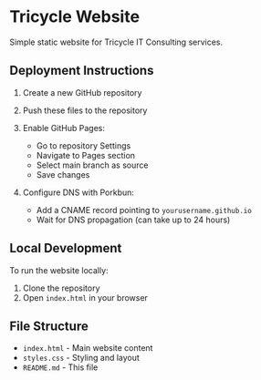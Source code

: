 # Tricycle Website

Simple static website for Tricycle IT Consulting services.

## Deployment Instructions

1. Create a new GitHub repository
2. Push these files to the repository
3. Enable GitHub Pages:
   - Go to repository Settings
   - Navigate to Pages section
   - Select main branch as source
   - Save changes

4. Configure DNS with Porkbun:
   - Add a CNAME record pointing to `yourusername.github.io`
   - Wait for DNS propagation (can take up to 24 hours)

## Local Development

To run the website locally:
1. Clone the repository
2. Open `index.html` in your browser

## File Structure

- `index.html` - Main website content
- `styles.css` - Styling and layout
- `README.md` - This file 
